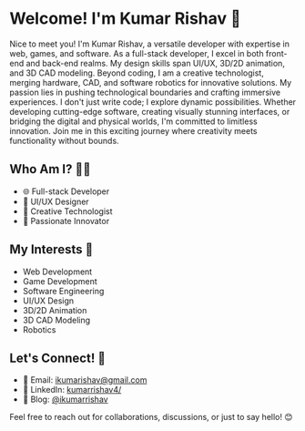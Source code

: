 # Welcome! I'm Kumar Rishav 🚀

Nice to meet you! I'm Kumar Rishav, a versatile developer with expertise in web, games, and software. As a full-stack developer, I excel in both front-end and back-end realms. My design skills span UI/UX, 3D/2D animation, and 3D CAD modeling. Beyond coding, I am a creative technologist, merging hardware, CAD, and software robotics for innovative solutions. My passion lies in pushing technological boundaries and crafting immersive experiences. I don't just write code; I explore dynamic possibilities. Whether developing cutting-edge software, creating visually stunning interfaces, or bridging the digital and physical worlds, I'm committed to limitless innovation. Join me in this exciting journey where creativity meets functionality without bounds.

## Who Am I? 🧑‍💻

- 🌐 Full-stack Developer
- 🎨 UI/UX Designer
- 🤖 Creative Technologist
- 🌟 Passionate Innovator

## My Interests 🌈

- Web Development
- Game Development
- Software Engineering
- UI/UX Design
- 3D/2D Animation
- 3D CAD Modeling
- Robotics

## Let's Connect! 🤝

- 📧 Email: [ikumarishav@gmail.com ](mailto:ikumarishav@gmail.com)
- 🔗 LinkedIn: [kumarrishav4/](https://www.linkedin.com/in/kumarrishav4/)
- 📝 Blog: [@ikumarrishav](https://medium.com/@ikumarrishav)

Feel free to reach out for collaborations, discussions, or just to say hello! 😊

